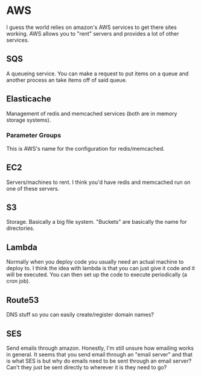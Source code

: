 AWS
===

I guess the world relies on amazon's AWS services to get there sites working.
AWS allows you to "rent" servers and provides a lot of other services.


SQS
---

A queueing service. You can make a request to put items on a queue and another
process an take items off of said queue.

Elasticache
-----------

Management of redis and memcached services (both are in memory storage
systems).

### Parameter Groups

This is AWS's name for the configuration for redis/memcached.

EC2
---

Servers/machines to rent. I think you'd have redis and memcached run on one of
these servers.

S3
--

Storage. Basically a big file system. "Buckets" are basically the name for
directories.

Lambda
------

Normally when you deploy code you usually need an actual machine to deploy to.
I think the idea with lambda is that you can just give it code and it will be
executed. You can then set up the code to execute periodically (a cron job).

Route53
-------

DNS stuff so you can easily create/register domain names?

SES
---

Send emails through amazon. Honestly, I'm still unsure how emailing works in
general. It seems that you send email through an "email server" and that is
what SES is but why do emails need to be sent through an email server? Can't
they just be sent directly to wherever it is they need to go?
